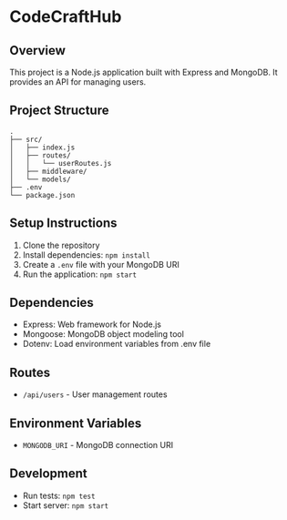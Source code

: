 # CodeCraftHub

## Overview

This project is a Node.js application built with Express and MongoDB. It provides an API for managing users.

## Project Structure

```
.
├── src/
│   ├── index.js
│   ├── routes/
│   │   └── userRoutes.js
│   ├── middleware/
│   └── models/
├── .env
└── package.json
```

## Setup Instructions

1. Clone the repository
2. Install dependencies: `npm install`
3. Create a `.env` file with your MongoDB URI
4. Run the application: `npm start`

## Dependencies

- Express: Web framework for Node.js
- Mongoose: MongoDB object modeling tool
- Dotenv: Load environment variables from .env file

## Routes

- `/api/users` - User management routes

## Environment Variables

- `MONGODB_URI` - MongoDB connection URI

## Development

- Run tests: `npm test`
- Start server: `npm start`